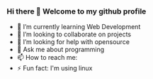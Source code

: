 ### Hi there 👋 Welcome to my github profile


<!--
**strange605/strange605** is a ✨ _special_ ✨ repository because its `README.md` (this file) appears on your GitHub profile.

Here are some ideas to get you started:-->

- 🌱 I’m currently learning Web Development
- 👯 I’m looking to collaborate on projects
- 🤔 I’m looking for help with opensource
- 💬 Ask me about programming
- 📫 How to reach me: 
- ⚡ Fun fact: I'm using linux


